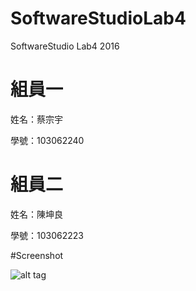 # SoftwareStudioLab4
SoftwareStudio Lab4 2016

# 組員一

姓名：蔡宗宇

學號：103062240

# 組員二

姓名：陳坤良

學號：103062223

#Screenshot

![alt tag](/csc.png)

